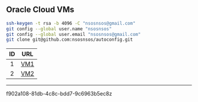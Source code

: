 ## Oracle Cloud VMs

```bash
ssh-keygen -t rsa -b 4096 -C "nsosnsos@gmail.com"
git config --global user.name "nsosnsos"
git config --global user.email "nsosnsos@gmail.com"
git clone git@github.com:nsosnsos/autoconfig.git
```

| ID | URL                                |
|:--:|:----------------------------------:|
| 1  | [VM1](https://nsosnsos.tk/)|
| 2  | [VM2](http://nsosnsos.cf/)|

---


f902a108-81db-4c8c-bdd7-9c6963b5ec8z
